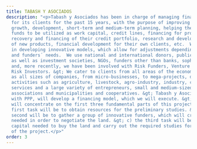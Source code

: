 ```yaml
---
title: TABASH Y ASOCIADOS
description: "<p>Tabash y Asociados has been in charge of managing financial solutions
  for its clients for the past 15 years, with the purpose of improving its clients’
  growth, development, short-term and medium-term planning, helping them in negotiating
  funds to be utilized as work capital, credit lines, financing for projects and investments,
  recovery and financing of their credit portfolio, research and development, launching
  of new products, financial development for their own clients, etc.  We have specialized
  in developing innovative models, which allow for adjustments depending on the clients’
  and funders´ needs.  We use national and international donors, public or private,
  as well as investment societies, NGOs, funders other than banks, sophisticated investors
  and, more recently, we have been involved with Risk Funders, Venture Capital and
  Risk Investors. &gt; We cater to clients from all areas of the economy, as well
  as all sizes of companies, from micro-businesses, to mega-projects, dedicated to
  activities such as agriculture, livestock, agro-industry, industry, commerce and
  services and a large variety of entrepreneurs, small and medium-sized companies,
  associations and municipalities and cooperatives. &gt; Tabash y Asociados, together
  with PPP, will develop a financing model, which we will execute. &gt; Our tasks
  will concentrate on the first three fundamental parts of this project: &gt; a) the
  first task will be to obtain resources for the preliminary studies. &gt;  b) the
  second will be to gather a group of innovative funders, which will create the structure
  needed in order to negotiate the land. &gt; c) the third task will be to raise the
  capital needed to buy the land and carry out the required studies for the execution
  of the project.</p>"
order: 3
---
```


